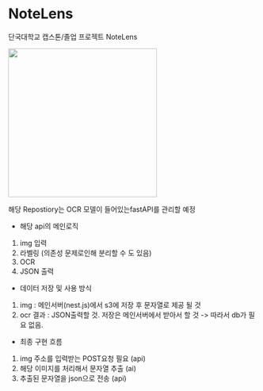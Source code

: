 # NoteLens
단국대학교 캡스톤/졸업 프로젝트 NoteLens

<img src="https://github.com/lms990108/NoteLens/assets/103021300/5a6bc04c-1e1d-4504-aa8e-9644f20e7f0b" height="300"/>


해당 Repostiory는 OCR 모델이 들어있는fastAPI를 관리할 예정

- 해당 api의 메인로직 
1. img 입력
2. 라벨링 (의존성 문제로인해 분리할 수 도 있음)
3. OCR
4. JSON 출력

- 데이터 저장 및 사용 방식
1. img : 메인서버(nest.js)에서 s3에 저장 후 문자열로 제공 될 것
2. ocr 결과 : JSON출력할 것. 저장은 메인서버에서 받아서 할 것
-> 따라서 db가 필요 없음. 

- 최종 구현 흐름
1. img 주소를 입력받는 POST요청 필요 (api)
2. 해당 이미지를 처리해서 문자열 추출 (ai)
3. 추출된 문자열을 json으로 전송 (api)


